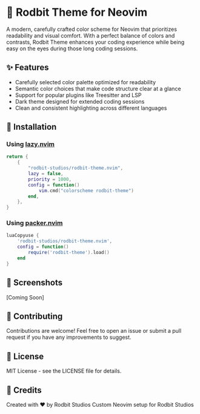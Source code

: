 # 🎨 Rodbit Theme for Neovim

A modern, carefully crafted color scheme for Neovim that prioritizes readability and visual comfort. With a perfect balance of colors and contrasts, Rodbit Theme enhances your coding experience while being easy on the eyes during those long coding sessions.

## ✨ Features

- Carefully selected color palette optimized for readability
- Semantic color choices that make code structure clear at a glance
- Support for popular plugins like Treesitter and LSP
- Dark theme designed for extended coding sessions
- Clean and consistent highlighting across different languages

## 🚀 Installation

### Using [lazy.nvim](https://github.com/folke/lazy.nvim)

```lua
return {
	{
		"rodbit-studios/rodbit-theme.nvim",
		lazy = false,
		priority = 1000,
		config = function()
			vim.cmd("colorscheme rodbit-theme")
		end,
	},
}
```

### Using [packer.nvim](https://github.com/wbthomason/packer.nvim)

```lua
luaCopyuse {
    'rodbit-studios/rodbit-theme.nvim',
    config = function()
        require('rodbit-theme').load()
    end
}
```

## 📸 Screenshots

[Coming Soon]

## 🤝 Contributing

Contributions are welcome! Feel free to open an issue or submit a pull request if you have any improvements to suggest.

## 📝 License

MIT License - see the LICENSE file for details.

## 💖 Credits

Created with ❤️ by Rodbit Studios
Custom Neovim setup for Rodbit Studios
